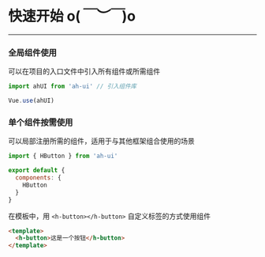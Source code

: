 # 快速开始 o(*￣︶￣*)o

----

### 全局组件使用

可以在项目的入口文件中引入所有组件或所需组件

```js
import ahUI from 'ah-ui' // 引入组件库

Vue.use(ahUI)
```

### 单个组件按需使用

可以局部注册所需的组件，适用于与其他框架组合使用的场景

```js
import { HButton } from 'ah-ui'

export default {
  components: {
    HButton
  }
}
```

在模板中，用 `<h-button></h-button>` 自定义标签的方式使用组件

```html
<template>
  <h-button>这是一个按钮</h-button>
</template>
